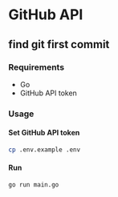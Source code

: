 # GitHub API

## find git first commit

### Requirements

- Go
- GitHub API token

### Usage

#### Set GitHub API token

```sh
cp .env.example .env
```

#### Run

```sh
go run main.go
```

